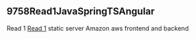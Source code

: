 ## 9758Read1JavaSpringTSAngular

Read 1 [Read 1](http://18.156.192.31/read1/) static server Amazon aws frontend and backend


